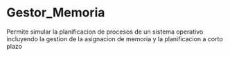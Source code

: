 # Gestor_Memoria
Permite simular la planificacion de procesos de un sistema operativo incluyendo la gestion de la asignacion de memoria y la planificacion a corto plazo
